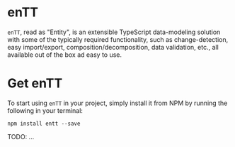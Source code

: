 enTT
======

```enTT```, read as "Entity", is an extensible TypeScript data-modeling solution with some of the typically required functionality, such as change-detection, easy import/export, composition/decomposition, data validation, etc., all available out of the box ad easy to use.


# Get enTT

To start using ```enTT``` in your project, simply install it from NPM by running the following in your terminal:
 ```
 npm install entt --save
 ```

TODO: ...
